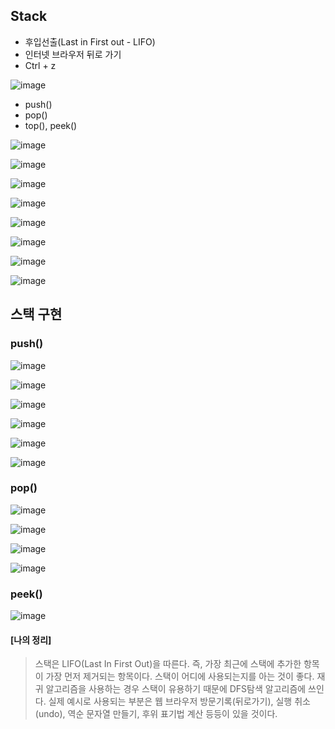 ## Stack
- 후입선출(Last in First out - LIFO)
- 인터넷 브라우저 뒤로 가기
- Ctrl + z

![image](https://user-images.githubusercontent.com/67304980/137938919-666ddc24-498a-4985-971a-228643a5a825.png)

- push()
- pop()
- top(), peek()

![image](https://user-images.githubusercontent.com/67304980/137938998-31e0c869-9cf0-4163-a123-e57d718ff8dd.png)

![image](https://user-images.githubusercontent.com/67304980/137939031-8534cba4-7bb4-4efa-bfcd-1f135fe1c26b.png)

![image](https://user-images.githubusercontent.com/67304980/137939047-f5604dcd-fbf2-4ef4-ad70-e7f6b5758341.png)

![image](https://user-images.githubusercontent.com/67304980/137939073-c3a5ea8d-afab-4fe5-9b6a-f4029c882f49.png)

![image](https://user-images.githubusercontent.com/67304980/137939101-395474ed-f771-4b53-bf6b-c70d5165b411.png)

![image](https://user-images.githubusercontent.com/67304980/137939132-7b7f3183-9535-4124-b6f5-c6e75cf533bd.png)

![image](https://user-images.githubusercontent.com/67304980/137939157-f8e40d5d-d670-4408-9a7b-c28c583f841f.png)

![image](https://user-images.githubusercontent.com/67304980/137939184-0c4bdf76-16ea-4056-a054-8f82834a63b0.png)


## 스택 구현

### push()

![image](https://user-images.githubusercontent.com/67304980/137939307-cb0b9418-92e5-4229-9ae3-c1a706a862ee.png)

![image](https://user-images.githubusercontent.com/67304980/137939327-3e273d6d-685f-4f5d-b2b9-21d59eea9489.png)

![image](https://user-images.githubusercontent.com/67304980/137939349-844a0a7f-403d-4ac6-9607-9d882ea85c7e.png)

![image](https://user-images.githubusercontent.com/67304980/137939390-8fedc219-ea1d-4e7a-aca7-ed437c981261.png)

![image](https://user-images.githubusercontent.com/67304980/137939495-faa6815c-800a-4523-9c90-8812f4c9526a.png)

![image](https://user-images.githubusercontent.com/67304980/137939512-bc6927c2-97d0-4c1d-848e-b3ce774eca8f.png)


### pop()

![image](https://user-images.githubusercontent.com/67304980/137939574-0c8c345c-0813-4aff-bf0d-f63007607bf9.png)

![image](https://user-images.githubusercontent.com/67304980/137939616-47f2a87f-99c1-4a33-b967-beef75c9f4f2.png)

![image](https://user-images.githubusercontent.com/67304980/137939640-946c69b3-8902-41fe-83fb-4575968676a8.png)

![image](https://user-images.githubusercontent.com/67304980/137939666-b879292f-d9cb-4cb0-9434-82c9f01e6c48.png)

### peek()

![image](https://user-images.githubusercontent.com/67304980/137939757-961e21bf-99b3-4210-a809-df3272b5a9d8.png)


#### [나의 정리]
> 스택은 LIFO(Last In First Out)을 따른다. 즉, 가장 최근에 스택에 추가한 항목이 가장 먼저 제거되는 항목이다. 스택이 어디에 사용되는지를 아는 것이 좋다. 재귀 알고리즘을 사용하는 경우 스택이 유용하기 때문에 DFS탐색 알고리즘에 쓰인다. 실제 예시로 사용되는 부분은 웹 브라우저 방문기록(뒤로가기), 실행 취소(undo), 역순 문자열 만들기, 후위 표기법 계산 등등이 있을 것이다.

















